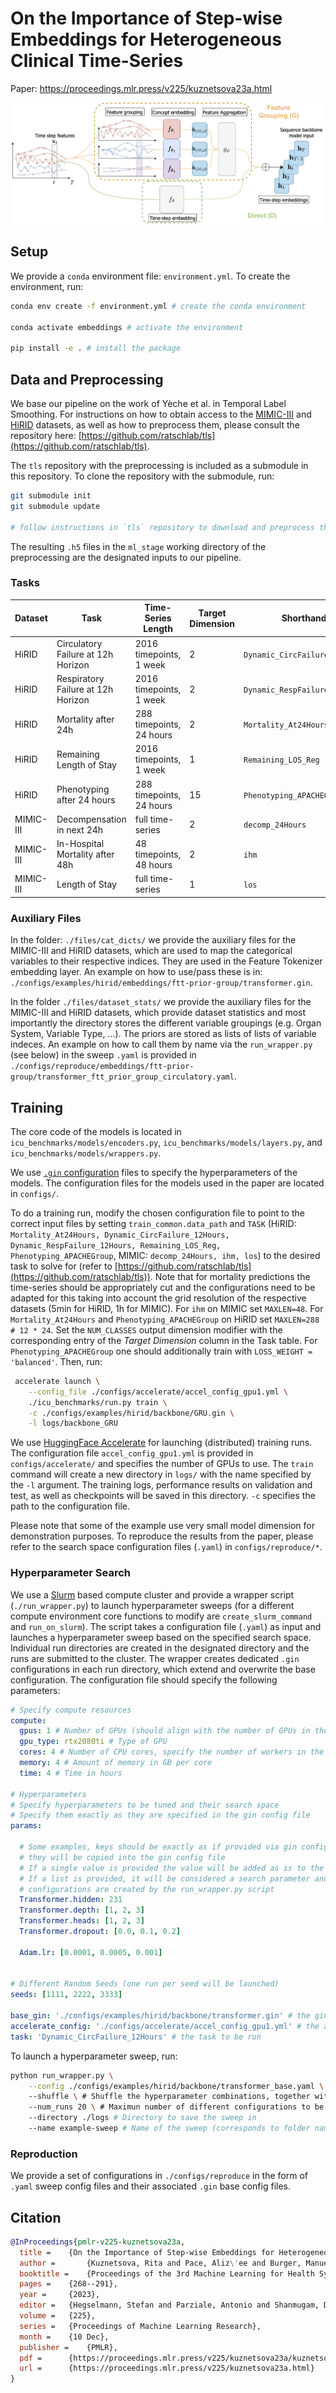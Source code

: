 # On the Importance of Step-wise Embeddings for Heterogeneous Clinical Time-Series

Paper: https://proceedings.mlr.press/v225/kuznetsova23a.html

![Pipeline Overview](./files/figures/pipeline_overview.png)

## Setup

We provide a `conda` environment file: `environment.yml`. To create the environment, run:

```bash
conda env create -f environment.yml # create the conda environment

conda activate embeddings # activate the environment

pip install -e . # install the package
```

## Data and Preprocessing 

We base our pipeline on the work of Yèche et al. in Temporal Label Smoothing. For instructions on
how to obtain access to the [MIMIC-III](https://physionet.org/content/mimiciii/1.4/) and [HiRID](https://physionet.org/content/hirid/1.1.1/) datasets, as well as how to preprocess them, please
consult the repository here: [https://github.com/ratschlab/tls](https://github.com/ratschlab/tls).

The `tls` repository with the preprocessing is included as a submodule in this repository. To clone the repository with the submodule, run:

```bash
git submodule init
git submodule update

# follow instructions in `tls` repository to download and preprocess the datasets
```

The resulting `.h5` files in the `ml_stage` working directory of the preprocessing are the designated
inputs to our pipeline.

### Tasks

| Dataset  | Task | Time-Series Length | Target Dimension | Shorthand |
| ------------- | ------------- |------------- |------------- |------------- |
| HiRID  | Circulatory Failure at 12h Horizon | 2016 timepoints, 1 week | 2 | `Dynamic_CircFailure_12Hours` |
| HiRID  | Respiratory Failure at 12h Horizon | 2016 timepoints, 1 week | 2 |  `Dynamic_RespFailure_12Hours` |
| HiRID  | Mortality after 24h | 288 timepoints, 24 hours | 2 |  `Mortality_At24Hours` |
| HiRID  | Remaining Length of Stay | 2016 timepoints, 1 week | 1 |  `Remaining_LOS_Reg` |
| HiRID  | Phenotyping after 24 hours | 288 timepoints, 24 hours | 15 |  `Phenotyping_APACHEGroup` |
| MIMIC-III  | Decompensation in next 24h | full time-series | 2 |  `decomp_24Hours` |
| MIMIC-III  | In-Hospital Mortality after 48h | 48 timepoints, 48 hours | 2 |  `ihm` |
| MIMIC-III  | Length of Stay | full time-series | 1 |  `los` |

### Auxiliary Files

In the folder: `./files/cat_dicts/` we provide the auxiliary files for the MIMIC-III and HiRID datasets, which are used to map the categorical variables to their respective indices. They are
used in the Feature Tokenizer embedding layer. An example on how to use/pass these is in: `./configs/examples/hirid/embeddings/ftt-prior-group/transformer.gin`.

In the  folder `./files/dataset_stats/` we provide the auxiliary files for the MIMIC-III and HiRID datasets, which provide dataset statistics and most importantly the directory stores the different variable groupings (e.g. Organ System, Variable Type, ...). The priors are stored as lists of lists of variable indeces. An example on how
to call them by name via the `run_wrapper.py` (see below) in the sweep `.yaml` is provided in `./configs/reproduce/embeddings/ftt-prior-group/transformer_ftt_prior_group_circulatory.yaml`.

## Training

The core code of the models is located in `icu_benchmarks/models/encoders.py`, `icu_benchmarks/models/layers.py`, and  `icu_benchmarks/models/wrappers.py`.

We use [`.gin` configuration](https://github.com/google/gin-config) files to specify the hyperparameters of the models. The configuration files for the models used in the paper are located in `configs/`.

To do a training run, modify the chosen configuration file to point to the correct input files by setting `train_common.data_path` and `TASK` (HiRID: `Mortality_At24Hours, Dynamic_CircFailure_12Hours, Dynamic_RespFailure_12Hours, Remaining_LOS_Reg, Phenotyping_APACHEGroup`, MIMIC: `decomp_24Hours, ihm, los`) to the desired task to solve for (refer to [https://github.com/ratschlab/tls](https://github.com/ratschlab/tls)). Note that for mortality predictions the time-series should be appropriately cut and the configurations need to be adapted for this taking into account the grid resolution of the respective datasets (5min for HiRID, 1h for MIMIC). For `ihm` on MIMIC set `MAXLEN=48`. For `Mortality_At24Hours` and `Phenotyping_APACHEGroup` on HiRID set `MAXLEN=288 # 12 * 24`. Set the `NUM_CLASSES` output dimension modifier with the corresponding entry of the *Target Dimension* column in the Task table. For `Phenotyping_APACHEGroup` one should additionally train with `LOSS_WEIGHT = 'balanced'`. Then, run:

```bash
 accelerate launch \
    --config_file ./configs/accelerate/accel_config_gpu1.yml \
    ./icu_benchmarks/run.py train \
    -c ./configs/examples/hirid/backbone/GRU.gin \
    -l logs/backbone_GRU
```

We use [HuggingFace Accelerate](https://huggingface.co/docs/accelerate/index) for launching (distributed) training runs. The configuration file `accel_config_gpu1.yml` is provided in `configs/accelerate/` and specifies the number of GPUs to use. The `train` command will create a new directory in `logs/` with the name specified by the `-l` argument. The training logs, performance results on validation and test, as well as checkpoints will be saved in this directory. `-c` specifies the path to the configuration file.

Please note that some of the example use very small model dimension for demonstration purposes. To reproduce the results from the paper, please refer to the search space configuration files (`.yaml`) in `configs/reproduce/*`.

### Hyperparameter Search

We use a [Slurm](https://slurm.schedmd.com) based compute cluster and provide a wrapper script (`./run_wrapper.py`) to launch hyperparameter sweeps (for a different compute environment core functions to modify are `create_slurm_command` and `run_on_slurm`). The script takes a configuration file (`.yaml`) as input and launches a hyperparameter sweep based on the specified search space. Individual run directories are created in the designated directory and the runs are submitted to the cluster. The wrapper creates dedicated `.gin` configurations in each run directory, which extend and overwrite the base configuration. The configuration file should specify the following parameters:

```yaml
# Specify compute resources
compute:
  gpus: 1 # Number of GPUs (should align with the number of GPUs in the accelerate config file)
  gpu_type: rtx2080ti # Type of GPU
  cores: 4 # Number of CPU cores, specify the number of workers in the gin config file
  memory: 4 # Amount of memory in GB per core
  time: 4 # Time in hours

# Hyperparameters
# Specify hyperparameters to be tuned and their search space
# Specify them exactly as they are specified in the gin config file
params:

  # Some examples, keys should be exactly as if provided via gin configurations
  # they will be copied into the gin config file
  # If a single value is provided the value will be added as is to the gin configuration file
  # If a list is provided, it will be considered a search parameter and the corresponding
  # configurations are created by the run_wrapper.py script
  Transformer.hidden: 231
  Transformer.depth: [1, 2, 3]
  Transformer.heads: [1, 2, 3]
  Transformer.dropout: [0.0, 0.1, 0.2]

  Adam.lr: [0.0001, 0.0005, 0.001]


# Different Random Seeds (one run per seed will be launched)
seeds: [1111, 2222, 3333]

base_gin: './configs/examples/hirid/backbone/transformer.gin' # the gin config file to be used as a base
accelerate_config: './configs/accelerate/accel_config_gpu1.yml' # the accelerate config file to be used
task: 'Dynamic_CircFailure_12Hours' # the task to be run
```

To launch a hyperparameter sweep, run:

```bash
python run_wrapper.py \
    --config ./configs/examples/hirid/backbone/transformer_base.yaml \ # Base config file
    --shuffle \ # Shuffle the hyperparameter combinations, together with `num_runs` this creates a random search
    --num_runs 20 \ # Maximun number of different configurations to be run, if not set, all possible combinations are run
    --directory ./logs # Directory to save the sweep in
    --name example-sweep # Name of the sweep (corresponds to folder name) inside provided directory
```

### Reproduction

We provide a set of configurations in `./configs/reproduce` in the form of `.yaml` sweep config files and their associated `.gin` base config files.

## Citation

```bibtex
@InProceedings{pmlr-v225-kuznetsova23a,
  title = 	 {On the Importance of Step-wise Embeddings for Heterogeneous Clinical Time-Series},
  author =       {Kuznetsova, Rita and Pace, Aliz\'ee and Burger, Manuel and Y\`eche, Hugo and R\"atsch, Gunnar},
  booktitle = 	 {Proceedings of the 3rd Machine Learning for Health Symposium},
  pages = 	 {268--291},
  year = 	 {2023},
  editor = 	 {Hegselmann, Stefan and Parziale, Antonio and Shanmugam, Divya and Tang, Shengpu and Asiedu, Mercy Nyamewaa and Chang, Serina and Hartvigsen, Tom and Singh, Harvineet},
  volume = 	 {225},
  series = 	 {Proceedings of Machine Learning Research},
  month = 	 {10 Dec},
  publisher =    {PMLR},
  pdf = 	 {https://proceedings.mlr.press/v225/kuznetsova23a/kuznetsova23a.pdf},
  url = 	 {https://proceedings.mlr.press/v225/kuznetsova23a.html}
}
```
